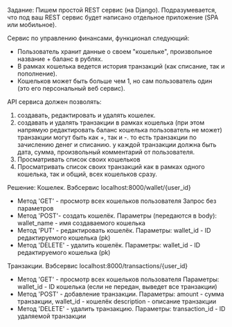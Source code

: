 Задание:
Пишем простой REST сервис (на Django).
Подразумевается, что под ваш REST сервис будет написано отдельное приложение (SPA или мобильное).

Сервис по управлению финансами, функционал следующий:
- Пользователь хранит данные о своем "кошельке", произвольное название + баланс в рублях.
- В рамках кошелька ведется история транзакций (как списание, так и пополнение).
- Кошельков может быть больше чем 1, но сам пользователь один (это его персональный веб сервис).

API сервиса должен позволять:
1. создавать, редактировать и удалять кошелек.
2. создавать и удалять транзакции в рамках кошелька (при этом напрямую редактировать баланс кошелька пользователь не может)
транзакции могут быть как +, так и -. то есть транзакции по зачислению денег и списанию.
у каждой транзакции должна быть дата, сумма, произвольный комментарий от пользователя.
3. Просматривать список своих кошельков
4. Просматривать список своих транзакций как в рамках одного кошелька, так и общий, всех кошельков сразу.

Решение:
Кошелек. 
Вэбсервис localhost:8000/wallet/{user_id}
- Метод 'GET' - просмотр всех кошельков пользователя 
Запрос без параметров
- Метод 'POST'- создать кошелёк.
Параметры (передаются в body): wallet_name - имя создаваемого кошелька
- Метод 'PUT' - редактировать кошелёк.
Параметры: wallet_id - ID редактируемого кошелька (pk) 
- Метод 'DELETE' - удалить кошелёк.
Параметры: wallet_id - ID редактируемого кошелька (pk) 

Транзакции.
Вэбсервис localhost:8000/transactions/{user_id}
- Метод 'GET' - просмотр всех кошельков пользователя 
Параметры: wallet_id - ID кошелька (если не передан, выведет все транзакции)
- Метод 'POST' - добавление транзакции.
Параметры: 
    amount - сумма транзакции,
    wallet_id - кошелёк 
    description - описание транзакции
- Метод 'DELETE' - удалить транзакцию.
Параметры: transaction_id - ID удаляемой транзакции